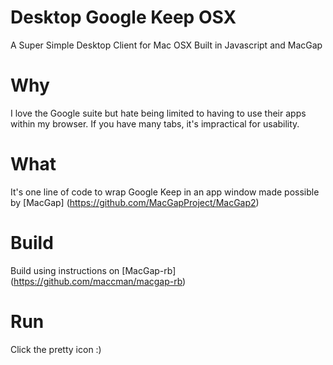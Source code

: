 # Desktop Google Keep OSX
A Super Simple Desktop Client for Mac OSX Built in Javascript and MacGap

# Why
I love the Google suite but hate being limited to having to use their apps within my browser.  If you have many tabs, it's impractical for usability.

# What
It's one line of code to wrap Google Keep in an app window made possible by [MacGap] (https://github.com/MacGapProject/MacGap2)

# Build
Build using instructions on [MacGap-rb] (https://github.com/maccman/macgap-rb)

# Run
Click the pretty icon :)
